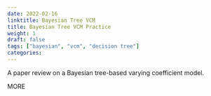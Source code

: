 ```yaml
---
date: 2022-02-16
linktitle: Bayesian Tree VCM
title: Bayesian Tree VCM Practice
weight: 1
draft: false
tags: ["bayesian", "vcm", "decision tree"]
categories:
---
```


A paper review on a Bayesian tree-based varying coefficient model.


<!--more-->

MORE
